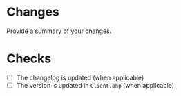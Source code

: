 # Changes

Provide a summary of your changes.

# Checks

- [ ] The changelog is updated (when applicable)
- [ ] The version is updated in `Client.php` (when applicable)
